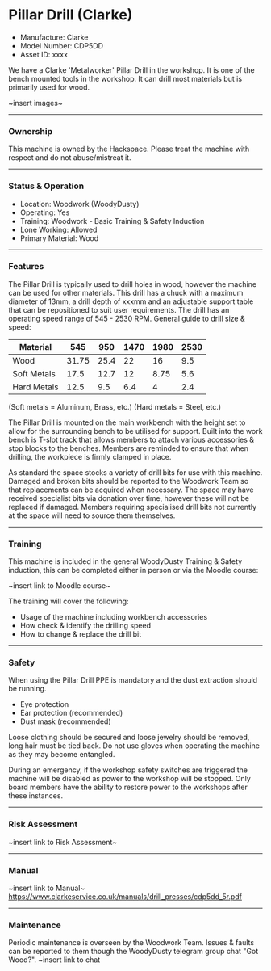 # Pillar Drill (Clarke)

- Manufacture: Clarke
- Model Number: CDP5DD
- Asset ID: xxxx

We have a Clarke 'Metalworker' Pillar Drill in the workshop. It is one of the bench mounted tools in the workshop.  It can drill most materials but is primarily used for wood.

~insert images~

---

### **Ownership**
This machine is owned by the Hackspace. Please treat the machine with respect and do not abuse/mistreat it.

---

### **Status & Operation**

- Location: Woodwork (WoodyDusty)
- Operating: Yes
- Training: Woodwork - Basic Training & Safety Induction
- Lone Working: Allowed
- Primary Material: Wood

---

### **Features**
The Pillar Drill is typically used to drill holes in wood, however the machine can be used for other materials.  This drill has a chuck with a maximum diameter of 13mm, a drill depth of xxxmm and an adjustable support table that can be repositioned to suit user requirements.  The drill has an operating speed range of 545 - 2530 RPM.  General guide to drill size & speed:

| Material    | 545   | 950  | 1470 | 1980 | 2530 |
|-------------|-------|------|------|------|------|
| Wood        | 31.75 | 25.4 | 22   | 16   | 9.5  |
| Soft Metals | 17.5  | 12.7 | 12   | 8.75 | 5.6  |
| Hard Metals | 12.5  | 9.5  | 6.4  | 4    | 2.4  |

(Soft metals = Aluminum, Brass, etc.) (Hard metals = Steel, etc.)

The Pillar Drill is mounted on the main workbench with the height set to allow for the surrounding bench to be utilised for support.  Built into the work bench is T-slot track that allows members to attach various accessories & stop blocks to the benches.  Members are reminded to ensure that when drilling, the workpiece is firmly clamped in place.

As standard the space stocks a variety of drill bits for use with this machine.  Damaged and broken bits should be reported to the Woodwork Team so that replacements can be acquired when necessary.  The space may have received specialist bits via donation over time, however these will not be replaced if damaged. Members requiring specialised drill bits not currently at the space will need to source them themselves.  

---

### **Training**
This machine is included in the general WoodyDusty Training & Safety induction, this can be completed either in person or via the Moodle course:

~insert link to Moodle course~

The training will cover the following:
  - Usage of the machine including  workbench accessories
  - How check & identify the drilling speed
  - How to change & replace the drill bit

---

### **Safety**
When using the Pillar Drill PPE is mandatory and the dust extraction should be running.
  - Eye protection
  - Ear protection (recommended)
  - Dust mask (recommended)

Loose clothing should be secured and loose jewelry should be removed, long hair must be tied back.  Do not use gloves when operating the machine as they may become entangled.

During an emergency, if the workshop safety switches are triggered the machine will be disabled as power to the workshop will be stopped. Only board members have the ability to restore power to the workshops after these instances.

---

### **Risk Assessment**
~insert link to Risk Assessment~

---

### **Manual**
~insert link to Manual~
https://www.clarkeservice.co.uk/manuals/drill_presses/cdp5dd_5r.pdf

---

### **Maintenance**
Periodic maintenance is overseen by the Woodwork Team.  Issues & faults can be reported to them though the WoodyDusty telegram group chat "Got Wood?". ~insert link to chat